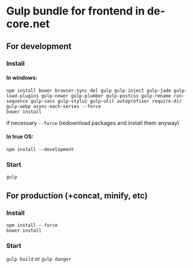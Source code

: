 # Gulp bundle for frontend in de-core.net

## For development
### Install
#### In windows:
```
npm install bower browser-sync del gulp gulp-inject gulp-jade gulp-load-plugins gulp-newer gulp-plumber gulp-postcss gulp-rename run-sequence gulp-sass gulp-stylus gulp-util autoprefixer require-dir gulp-webp async-each-series --force
bower install
```
if necessary ```--force``` (redownload packages and install them anyway)

#### In true OS:
```
npm install --development
```
### Start
```gulp```

## For production (+concat, minify, etc)
### Install
```
npm install --force
bower install
```
### Start
```gulp build``` or ```gulp danger```